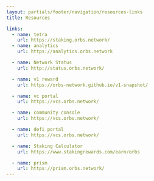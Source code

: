 ```yaml
---
layout: partials/footer/navigation/resources-links
title: Resources

links:
  - name: tetra
    url: https://staking.orbs.network/
  - name: analytics
    url: https://analytics.orbs.network

  - name: Network Status
    url: http://status.orbs.network/

  - name: v1 reward
    url: https://orbs-network.github.io/v1-snapshot/

  - name: vc portal
    url: https://vcs.orbs.network/

  - name: community console
    url: https://vcs.orbs.network/

  - name: defi portal
    url: https://vcs.orbs.network/

  - name: Staking Calculator
    url: https://www.stakingrewards.com/earn/orbs

  - name: prism
    url: https://prism.orbs.network/
---
```

